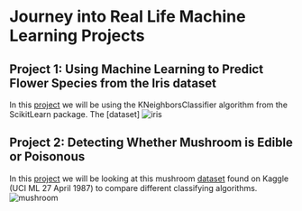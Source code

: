 # Journey into Real Life Machine Learning Projects

## Project 1: Using Machine Learning to Predict Flower Species from the Iris dataset
In this [project](https://github.com/johnnys7n/Machine-Learning-Projects/tree/main/Project%201%20Iris%20Species%20Classification) we will be using the KNeighborsClassifier algorithm from the ScikitLearn package. The [dataset]
<img title='iris' src="https://storage.googleapis.com/kaggle-datasets-images/19/19/default-backgrounds/dataset-cover.jpg">

## Project 2: Detecting Whether Mushroom is Edible or Poisonous
In this [project](https://github.com/johnnys7n/Machine-Learning-Projects/tree/main/Project%202%20Mushroom%20Classification) we will be looking at this mushroom [dataset](https://www.kaggle.com/datasets/uciml/iris) found on Kaggle (UCI ML 27 April 1987) to compare different classifying algorithms.
<img title='mushroom' src="https://storage.googleapis.com/kaggle-datasets-images/478/974/557711140aeab7ca242d1e903c4e058e/dataset-cover.jpg">
